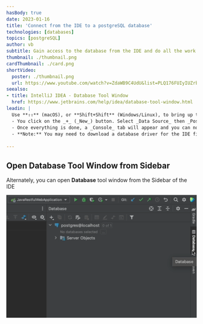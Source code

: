 ```yaml
---
hasBody: true
date: 2023-01-16
title: 'Connect from the IDE to a postgreSQL database'
technologies: [databases]
topics: [postgreSQL]
author: vb
subtitle: Gain access to the database from the IDE and do all the work in the same window.
thumbnail: ./thumbnail.png
cardThumbnail: ./card.png
shortVideo:
  poster: ./thumbnail.png
  url: https://www.youtube.com/watch?v=ZdaWB9C4UdU&list=PLQ176FUIyIUZrbrlz4AY1V8VzBJKZyVlW&index=25
seealso:
- title: IntelliJ IDEA - Database Tool Window
  href: https://www.jetbrains.com/help/idea/database-tool-window.html
leadin: |
  Use **⇧⇧** (macOS), or **Shift+Shift** (Windows/Linux), to bring up the Search Everywhere dialog. You can now search for _Database_ to open the **Database** tool window which helps you to connect to multiple databases and DDL data sources. 
  - You click on the _+_ (_New_) button. Select _Data Source_ then _Postgres_ as the data source type. Customize the name of the data source, connection details, then click on the _Test_ link to ensure everything is ok.
  - Once everything is done, a _Console_ tab will appear and you can now query the database from the IDE. You can also explore it from the _Database_ tool window, and select which parts to hide or show from it.
  - **Note:** You may need to download a database driver for the IDE first. If you see a _Download driver_ link, you'll need to click on that before you can connect to the database.

---
```


## Open Database Tool Window from Sidebar 
Alternately, you can open **Database** tool window from the Sidebar of the IDE

![Open Database Tool Window from Sidebar](database-tool-from-sidebar.png)


